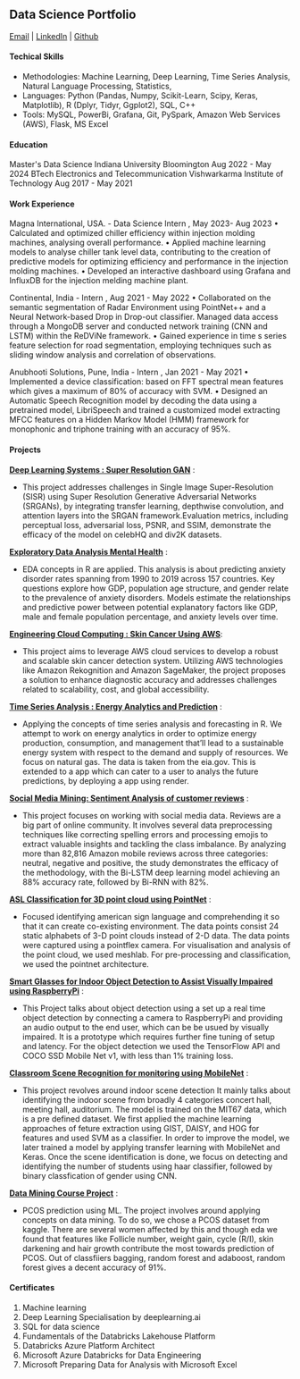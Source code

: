 ## Data Science Portfolio
[Email](sakshi.k.rathi@gmail.com) | [LinkedIn](https://www.linkedin.com/in/sakshi-k-rathi/) | [Github](https://github.com/sakshiiiir)
  
#### Techical Skills
- Methodologies: Machine Learning, Deep Learning, Time Series Analysis, Natural Language Processing, Statistics,
- Languages: Python (Pandas, Numpy, Scikit-Learn, Scipy, Keras, Matplotlib), R (Dplyr, Tidyr, Ggplot2), SQL, C++
- Tools: MySQL, PowerBi, Grafana, Git, PySpark, Amazon Web Services (AWS), Flask, MS Excel
  
#### Education
Master's Data Science Indiana University Bloomington Aug 2022 - May 2024
BTech Electronics and Telecommunication Vishwarkarma Institute of Technology Aug 2017 - May 2021

#### Work Experience
Magna International, USA. - Data Science Intern , May 2023- Aug 2023
• Calculated and optimized chiller efficiency within injection molding machines, analysing overall performance. 
• Applied machine learning models to analyse chiller tank level data, contributing to the creation of predictive models for 
optimizing efficiency and performance in the injection molding machines. 
• Developed an interactive dashboard using Grafana and InfluxDB for the injection melding machine plant.
 
Continental, India - Intern , Aug 2021 - May 2022
• Collaborated on the semantic segmentation of Radar Environment using PointNet++ and a Neural Network-based Drop
in Drop-out classifier. Managed data access through a MongoDB server and conducted network training (CNN and 
LSTM) within the ReDViNe framework. 
• Gained experience in time s series feature selection for road segmentation, employing techniques such as sliding 
window analysis and correlation of observations.

Anubhooti Solutions, Pune, India - Intern , Jan 2021 - May 2021
• Implemented a device classification: based on FFT spectral mean features which gives a maximum of 80% of accuracy 
with SVM. 
• Designed an Automatic Speech Recognition model by decoding the data using a pretrained model, LibriSpeech and 
trained a customized model extracting MFCC features on a Hidden Markov Model (HMM) framework for monophonic 
and triphone training with an accuracy of 95%.

#### Projects

**[Deep Learning Systems : Super Resolution GAN](https://github.com/sakshiiiir/Deep-Learning--SRGAN)** :
- This project addresses challenges in Single Image Super-Resolution (SISR) using Super Resolution Generative Adversarial Networks (SRGANs), by integrating transfer learning, depthwise convolution, and attention layers into the SRGAN framework.Evaluation metrics, including perceptual loss, adversarial 
loss, PSNR, and SSIM, demonstrate the efficacy of the model on celebHQ and div2K datasets.

**[Exploratory Data Analysis Mental Health](https://github.com/sakshiiiir/EDA-Mental-Health)** :
- EDA concepts in R are applied. This analysis is about predicting anxiety disorder rates spanning from 1990 to 2019 across 157 countries. Key questions explore how GDP, population age structure, and gender relate to the prevalence of anxiety disorders. Models estimate the relationships and predictive power between potential explanatory factors like GDP, male and female population percentage, and anxiety levels over time. 

**[Engineering Cloud Computing : Skin Cancer Using AWS](https://github.com/sakshiiiir/AWS-Skin-Cancer)**:
- This project aims to leverage AWS cloud services to develop a robust and scalable skin cancer detection system. Utilizing AWS technologies like 
Amazon Rekognition and Amazon SageMaker, the project proposes a solution to enhance diagnostic accuracy and addresses challenges related to scalability, cost, and global accessibility.

**[Time Series Analysis : Energy Analytics and Prediction](https://github.com/sakshiiiir/Time-Series-Analysis-Energy-Analytics)** :
- Applying the concepts of time series analysis and forecasting in R. We attempt to work on energy analytics in order to optimize energy production, consumption, and management that’ll lead to a sustainable energy system with respect to the demand and supply of resources. We focus on natural gas. The data is taken from the eia.gov. This is extended to a app which can cater to a user to analys the future predictions, by deploying a app using render.
  
**[Social Media Mining: Sentiment Analysis of customer reviews](https://github.com/sakshiiiir/Sentiment-Analysis-of-Customer-Reviews)** :
- This project focuses on working with social media data. Reviews are a big part of online community. It involves several data preprocessing techniques like correcting spelling errors and processing emojis to extract valuable insights and tackling the class imbalance. By analyzing more than 82,816 Amazon mobile reviews across three categories: neutral, negative and positive, the study demonstrates the efficacy of the methodology, with the Bi-LSTM deep learning model achieving an 88% accuracy rate, followed by Bi-RNN with 82%. 

**[ASL Classification for 3D point cloud using PointNet](https://github.com/sakshiiiir/ASL-Classification-for-3D-point-cloud)** :
- Focused identifying american sign language and comprehending it so that it can create co-existing environment. The data points consist 24 static alphabets of 3-D point clouds instead of 2-D data. The data points were captured using a pointflex camera. For visualisation and analysis of the point cloud, we used meshlab. For pre-processing and classification, we used the pointnet architecture.

**[Smart Glasses for Indoor Object Detection to Assist Visually Impaired using RaspberryPi](https://github.com/sakshiiiir/Smart-Glasses-for-Indoor-Object-Detection)** :
- This Project talks about object detection using a set up a real time object detection by connecting a camera to RaspberryPi and providing an audio output to the end user, which can be be usued by visually impaired. It is a prototype which requires further fine tuning of setup and latency. For the object detection we used the TensorFlow API and COCO SSD Mobile Net v1, with less than 1% training loss. 

**[Classroom Scene Recognition for monitoring using MobileNet](https://github.com/sakshiiiir/Classroom-Scene-Recognition)** :
- This project revolves around indoor scene detection It mainly talks about identifying the indoor scene from broadly 4 categories concert hall, meeting hall, auditorium. The model is trained on the MIT67 data, which is a pre defined dataset. We first applied the machine learning approaches of feture extraction using GIST, DAISY, and HOG for features and used SVM as a classifier. In order to improve the model, we later trained a model by applying transfer learning with MobileNet and Keras. Once the scene identification is done, we focus on detecting and identifying the number of students using haar classifier, followed by binary classfication of gender using CNN.

**[Data Mining Course Project](https://github.com/sakshiiiir/Data-Mining-PCOS)** :
- PCOS prediction using ML. The project involves around applying concepts on data mining. To do so, we chose a PCOS dataset from kaggle. There are several women affected by this and though eda we found that features like Follicle number, weight gain, cycle (R/I), skin darkening
and hair growth contribute the most towards prediction of PCOS. Out of classfiiers bagging, random forest and adaboost, random forest gives a decent accuracy of 91%.

#### Certificates
1. Machine learning
2. Deep Learning Specialisation by deeplearning.ai
3. SQL for data science
4. Fundamentals of the Databricks Lakehouse Platform
5. Databricks Azure Platform Architect 
6. Microsoft Azure Databricks for Data Engineering 
7. Microsoft Preparing Data for Analysis with Microsoft Excel
